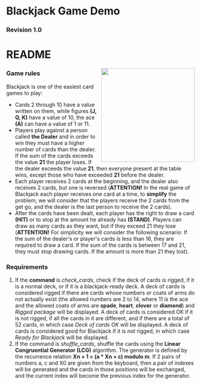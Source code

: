 # Blackjack Game Demo
### Revision 1.0

# README

<img src="https://cdn4.iconfinder.com/data/icons/casino-filled-color/300/02748624Untitled-3-1024.png" width='250' align="right">

### Game rules
Blackjack is one of the easiest card games to play:
+ Cards 2 through 10 have a value written on them, while figures **(J, Q, K)** have a value of 10, the ace **(A)** can have a value of 1 or 11.
+ Players play against a person called **the Dealer** and in order to win they must have a higher number of cards than the dealer. If the sum of the cards exceeds the value **21** the player loses. If the dealer exceeds the value **21**, then everyone present at the table wins, except those who have exceeded **21** before the dealer.
+ Each player receives 2 cards at the beginning, and the dealer also receives 2 cards, but one is reversed (**ATTENTION!** In the real game of Blackjack each player receives one card at a time, to **simplify** the problem, we will consider that the players receive the 2 cards from the get go, and the dealer is the last person to receive the 2 cards).
+ After the cards have been dealt, each player has the right to draw a card **(HIT)** or to stop at the amount he already has **(STAND)**. Players can draw as many cards as they want, but if they exceed 21 they lose (**ATTENTION!** For simplicity we will consider the following scenario: If the sum of the dealer's or player's cards is less than 16, they are required to draw a card. If the sum of the cards is between 17 and 21, they must stop drawing cards. If the amount is more than 21 they lost).

### Requirements
1) If the **command** is *check_cards*, check if the deck of cards is rigged, if it is a normal deck, or if it is a blackjack-ready deck. A deck of cards is considered rigged if there are cards whose numbers or coats of arms do not actually exist (the allowed numbers are 2 to 14, where 11 is the ace and the allowed coats of arms are **spade**, **heart**, **clover** or **diamond**) and *Rigged package* will be displayed. A deck of cards is considered OK if it is not rigged, if all the cards in it are different, and if there are a total of 52 cards, in which case *Deck of cards OK* will be displayed. A deck of cards is considered good for Blackjack if it is not rigged, in which case *Ready for Blackjack* will be displayed.
2) If the command is *shuffle_cards*, shuffle the cards using the **Linear Congruential Generator (LCG)** algorithm. The generator is defined by the recurrence relation **Xn + 1 = (a * Xn + c) modulo m**. If 2 pairs of numbers a, c and X0 are given from the keyboard, then a pair of indexes will be generated and the cards in those positions will be exchanged, and the current index will become the previous index for the generator.
